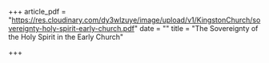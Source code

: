 +++
article_pdf = "https://res.cloudinary.com/dy3wlzuye/image/upload/v1/KingstonChurch/sovereignty-holy-spirit-early-church.pdf"
date = ""
title = "The Sovereignty of the Holy Spirit in the Early Church"

+++
